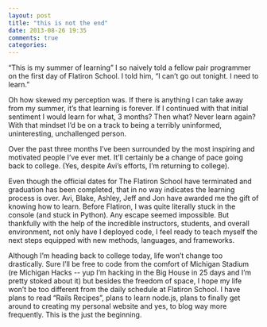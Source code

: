 ```yaml
---
layout: post
title: "this is not the end"
date: 2013-08-26 19:35
comments: true
categories: 
---
```


“This is my summer of learning” I so naively told a fellow pair programmer on the first day of Flatiron School. I told him, “I can’t go out tonight. I need to learn.” 

Oh how skewed my perception was. If there is anything I can take away from my summer, it’s that learning is forever. If I continued with that initial sentiment I would learn for what, 3 months? Then what? Never learn again? With that mindset I’d be on a track to being a terribly uninformed, uninteresting, unchallenged person. 

Over the past three months I’ve been surrounded by the most inspiring and motivated people I’ve ever met. It’ll certainly be a change of pace going back to college. (Yes, despite Avi’s efforts, I’m returning to college). 

Even though the official dates for The Flatiron School have terminated and graduation has been completed, that in no way indicates the learning process is over. Avi, Blake, Ashley, Jeff and Jon have awarded me the gift of knowing how to learn. Before Flatiron, I was quite literally stuck in the console (and stuck in Python). Any escape seemed impossible. But thankfully with the help of the incredible instructors, students, and overall environment, not only have I deployed code, I feel ready to teach myself the next steps equipped with new methods, languages, and frameworks.

Although I’m heading back to college today, life won’t change too drastically. Sure I’ll be free to code from the comfort of Michigan Stadium (re Michigan Hacks -- yup I’m hacking in the Big House in 25 days and I’m pretty stoked about it) but besides the freedom of space, I hope my life won’t be too different from the daily schedule at Flatiron School. I have plans to read “Rails Recipes”, plans to learn node.js, plans to finally get around to creating my personal website and yes, to blog way more frequently. This is the just the beginning.

